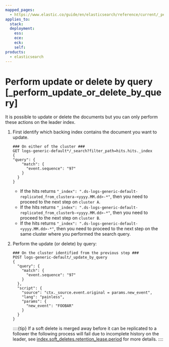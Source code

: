 ```yaml
---
mapped_pages:
  - https://www.elastic.co/guide/en/elasticsearch/reference/current/_perform_update_or_delete_by_query.html
applies_to:
  stack:
  deployment:
    ess:
    ece:
    eck:
    self:
products:
  - elasticsearch
---
```


# Perform update or delete by query [_perform_update_or_delete_by_query]

It is possible to update or delete the documents but you can only perform these actions on the leader index.

1. First identify which backing index contains the document you want to update.

    ```console
    ### On either of the cluster ###
    GET logs-generic-default*/_search?filter_path=hits.hits._index
    {
    "query": {
        "match": {
          "event.sequence": "97"
        }
      }
    }
    ```

    * If the hits returns `"_index": ".ds-logs-generic-default-replicated_from_clustera-<yyyy.MM.dd>-*"`, then you need to proceed to the next step on `cluster A`.
    * If the hits returns `"_index": ".ds-logs-generic-default-replicated_from_clusterb-<yyyy.MM.dd>-*"`, then you need to proceed to the next step on `cluster B`.
    * If the hits returns `"_index": ".ds-logs-generic-default-<yyyy.MM.dd>-*"`, then you need to proceed to the next step on the same cluster where you performed the search query.

2. Perform the update (or delete) by query:

    ```console
    ### On the cluster identified from the previous step ###
    POST logs-generic-default/_update_by_query
    {
      "query": {
        "match": {
          "event.sequence": "97"
        }
      },
      "script": {
        "source": "ctx._source.event.original = params.new_event",
        "lang": "painless",
        "params": {
          "new_event": "FOOBAR"
        }
      }
    }
    ```

    ::::{tip}
    If a soft delete is merged away before it can be replicated to a follower the following process will fail due to incomplete history on the leader, see [index.soft_deletes.retention_lease.period](elasticsearch://reference/elasticsearch/index-settings/index-modules.md#ccr-index-soft-deletes-retention-period) for more details.
    ::::


